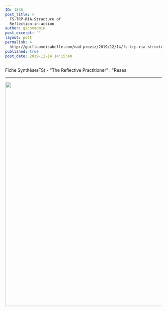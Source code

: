 ```yaml
---
ID: 1836
post_title: >
  FS-TRP-RIA-Structure of
  Reflection-in-action
author: gicomadmin
post_excerpt: ""
layout: post
permalink: >
  http://guillaumeisabelle.com/nad-previz/2019/12/14/fs-trp-ria-structure-of-reflection-in-action/
published: true
post_date: 2019-12-14 14:15:40
---
```

<!-- wp:paragraph -->

Fiche Synthèse(FS) - "The Reflective Practitioner" : "Resea

<!-- /wp:paragraph -->

<!-- wp:separator -->

<hr class="wp-block-separator" />

<!-- /wp:separator -->

<!-- wp:embedpress/google-drawings-block {"url":"https://docs.google.com/drawings/d/e/2PACX-1vTjuH7J8ZjpV1fOI3dNZm-1b0eSjYEPRTz4UqHBd6p9eSleX-xKYwljLV5sOzo__jTDRtW2Zu9A3h1l/pub?w=1759\u0026h=1071","iframeSrc":"https://docs.google.com/drawings/d/e/2PACX-1vTjuH7J8ZjpV1fOI3dNZm-1b0eSjYEPRTz4UqHBd6p9eSleX-xKYwljLV5sOzo__jTDRtW2Zu9A3h1l/pub?w=1759\u0026h=1071"} -->

<div class="ose-google-docs-drawings" class="wp-block-embedpress-google-drawings-block">
  <img src="https://docs.google.com/drawings/d/e/2PACX-1vTjuH7J8ZjpV1fOI3dNZm-1b0eSjYEPRTz4UqHBd6p9eSleX-xKYwljLV5sOzo__jTDRtW2Zu9A3h1l/pub?w=1759&h=1071" width="960" height="720" />
</div>

<!-- /wp:embedpress/google-drawings-block -->